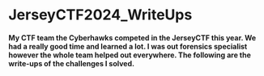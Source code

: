 # JerseyCTF2024_WriteUps
<h4>My CTF team the Cyberhawks competed in the JerseyCTF this year. We had a really good time and learned a lot. I was out forensics specialist however the whole team helped out everywhere. The following are the write-ups of the challenges I solved.</h4>
<br>
<h4></h4>
